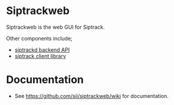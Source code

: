 # Siptrackweb

Siptrackweb is the web GUI for Siptrack. 

Other components include;

* [siptrackd backend API](https://github.com/sii/siptrackd)
* [siptrack client library](https://github.com/sii/siptrack)

# Documentation

* See https://github.com/sii/siptrackweb/wiki for documentation.
